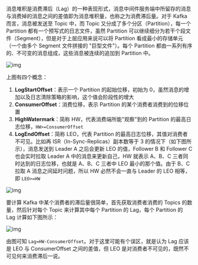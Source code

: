 消息堆积是消费滞后（Lag）的一种表现形式，消息中间件服务端中所留存的消息与消费掉的消息之间的差值即为消息堆积量，也称之为消费滞后量。对于 Kafka 而言，消息被发送至 Topic 中，而 Topic 又分成了多个分区（Partition），每一个 Partition 都有一个预写式的日志文件，虽然 Partition 可以继续细分为若干个段文件（Segment），但是对于上层应用来说可以将 Partition 看成最小的存储单元（一个由多个 Segment 文件拼接的 "巨型文件"）。每个 Partition 都由一系列有序的、不可变的消息组成，这些消息被连续的追加到 Partition 中。

 ![img](../images/20180416011820831.png) 

上图有四个概念：

1. **LogStartOffset**：表示一个 Partition 的起始位移，初始为 0，虽然消息的增加以及日志清除策略的影响，这个值会阶段性的增大
2. **ConsumerOffset**：消费位移，表示 Partition 的某个消费者消费到的位移位置
3. **HighWatermark**：简称 HW，代表消费端所能"观察"到的 Partition 的最高日志位移，`HW>=ConsumerOffset`
4. **LogEndOffset**：简称 LEO，代表 Partition 的最高日志位移，其值对消费者不可见。比如再 ISR（In-Sync-Replicas）副本数等于 3 的情况下（如下图所示），消息发送到 Leader A 之后会更新 LEO 的值，Follower B 和 Follower C 也会实时拉取 Leader A 中的消息来更新自己，HW 就表示 A、B、C 三者同时达到的日志位移，也就是 A、B、C 三者中 LEO 最小的那个值。由于 B、C拉取 A 消息之间延时问题，所以 HW 必然不会一直与 Leader 的 LEO 相等，即 `LEO>=HW`

 ![img](../images/20180416011835658.png) 

要计算 Kafka 中某个消费者的滞后量很简单，首先获取消费者消费的 Topics 的数量，然后针对每个 Topic 来计算其中每个 Partition 的 Lag，每个 Partition 的 Lag 计算如下图所示：

 ![img](../images/20180416011844356.png) 

由图可知 `Lag=HW-ConsumerOffset`。对于这里可能有个误区，就是认为 Lag 应该是 LEO 与 ConsumerOffset 之间的差值，但 LEO 是对消费者不可见的，既然不可见何来消费滞后一说。
